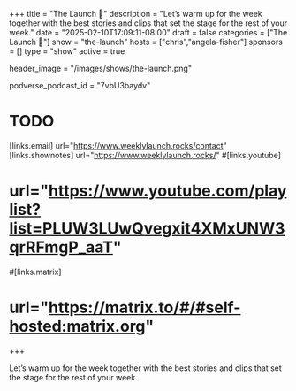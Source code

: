 +++
title = "The Launch 🚀"
description = "Let’s warm up for the week together with the best stories and clips that set the stage for the rest of your week."
date = "2025-02-10T17:09:11-08:00"
draft = false
categories = ["The Launch 🚀"]
show = "the-launch"
hosts = ["chris","angela-fisher"]
sponsors = []
type = "show"
active = true

header_image = "/images/shows/the-launch.png"

podverse_podcast_id = "7vbU3baydv"

# TODO
[links.email]
  url="https://www.weeklylaunch.rocks/contact"
[links.shownotes]
  url="https://www.weeklylaunch.rocks/"
#[links.youtube]
#  url="https://www.youtube.com/playlist?list=PLUW3LUwQvegxit4XMxUNW3qrRFmgP_aaT"
#[links.matrix]
#  url="https://matrix.to/#/#self-hosted:matrix.org"

+++

Let’s warm up for the week together with the best stories and clips that set the stage for the rest of your week.
<br/><br/>
